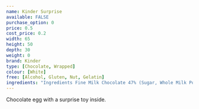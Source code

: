 ```yaml
---
name: Kinder Surprise
available: FALSE
purchase_option: 0
price: 0.5
cost_price: 0.2
width: 65
height: 50
depth: 30
weight: 0
brand: Kinder
type: [Chocolate, Wrapped]
colour: [White]
free: [Alcohol, Gluten, Nut, Gelatin]
ingredients: "Ingredients Fine Milk Chocolate 47% (Sugar, Whole Milk Powder, Cocoa Butter, Cocoa Mass. Emulsifier: Lecithins (Soya); Vanillin), Skimmed Milk Powder, Sugar, Vegetable Fat, Concentrated Butter. Emulsifier: Lecithins (Soya), Vanillin."
---
```

Chocolate egg with a surprise toy inside.